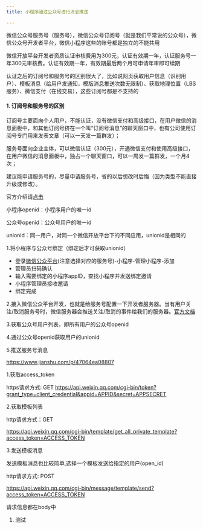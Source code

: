 ```yaml
---
title: 小程序通过公众号进行消息推送

---
```



微信公众号服务号（服务号），微信公众号订阅号（就是我们平常说的公众号），微信公众号开发者平台，微信小程序这些的账号都是独立的不能共用

 

微信开放平台开发者资质认证审核费用为300元，认证有效期一年，认证服务号一年300元审核费。认证有效期一年，有效期最后两个月可申请年审即可续期


认证之后的订阅号和服务号的区别很大了，比如说网页获取用户信息（识别用户）、模板消息（给用户发通知，模版消息推送次数无限制）、获取地理位置（LBS服务）、微信支付（在线交易），这些订阅号都是不支持的


#### 1. 订阅号和服务号的区别
订阅号主要面向个人用户，不能认证，没有微信支付和高级接口，在用户微信的消息面板中，和其他订阅号挤在一个叫“订阅号消息”的聊天窗口中，也有公司使用订阅号专门用来发表文章（可以一天发一篇群发）；

服务号面向企业主体，可以微信认证（300元），开通微信支付和使用高级接口，在用户微信的消息面板中，独占一个聊天窗口，可以一周发一篇群发，一个月4次；

建议能申请服务号的，尽量申请服务号，省的以后想改时后悔（因为类型不能直接升级或修改）。

官方介绍请[点击](https://developers.weixin.qq.com/community/develop/doc/00004810ee45e8cd323afdf7356009)

 

小程序openid：小程序用户的唯一id

公众号openid：公众号用户的唯一id

unionid：同一用户，对同一个微信开放平台下的不同应用，unionid是相同的

1.将小程序与公众号绑定（绑定后才可获取unionid）

- 登录[微信公众平台](https://mp.weixin.qq.com/)(注意选择对应的服务号)-小程序-管理小程序-添加
- 管理员扫码确认
- 输入需要绑定的小程序appID，查找小程序并发送绑定邀请
- 小程序管理员接收邀请
- 绑定完成



2.接入微信公众平台开发，也就是给服务号配置一下开发者服务器。当有用户关注/取消服务号时，微信服务器会推送关注/取消的事件给我们的服务器。[官方文档](https://developers.weixin.qq.com/doc/offiaccount/Basic_Information/Access_Overview.html)

3.获取公众号用户列表，即所有用户的公众号openid


4.通过公众号openid获取用户的unionid

5.推送服务号消息

https://www.jianshu.com/p/47064ea08807

1.获取access_token

https请求方式: GET https://api.weixin.qq.com/cgi-bin/token?grant_type=client_credential&appid=APPID&secret=APPSECRET

 

2.获取模板列表

 

http请求方式：GET

https://api.weixin.qq.com/cgi-bin/template/get_all_private_template?access_token=ACCESS_TOKEN

 

 

3.发送模板消息

发送模板消息也比较简单,选择一个模板发送给指定的用户(open_id)

http请求方式: POST

https://api.weixin.qq.com/cgi-bin/message/template/send?access_token=ACCESS_TOKEN

请求信息都在body中

 

1. 测试